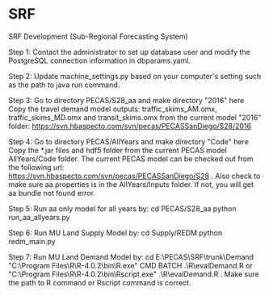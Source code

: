 # SRF
SRF Development (Sub-Regional Forecasting System)

Step 1: Contact the administrator to set up database user and modify the PostgreSQL connection information in dbparams.yaml. 

Step 2: Update machine_settings.py based on your computer's setting such as the path to java run command.

Step 3: Go to directory PECAS/S28_aa and make directory "2016" here
        Copy the travel demand model outputs: traffic_skims_AM.omx, traffic_skims_MD.omx and transit_skims.omx from
        the current model "2016" folder: https://svn.hbaspecto.com/svn/pecas/PECASSanDiego/S28/2016

Step 4: Go to directory PECAS/AllYears and make directory "Code" here
        Copy the *.jar files and hdf5 folder from the current PECAS model AllYears/Code folder.
        The current PECAS model can be checked out from the following url: 
        https://svn.hbaspecto.com/svn/pecas/PECASSanDiego/S28 .
        Also check to make sure aa.properties is in the AllYears/Inputs folder. If not, you will get aa bundle not found error.
    
Step 5: Run aa only model for all years by: 
        cd PECAS/S28_aa
        python run_aa_allyears.py 

Step 6: Run MU Land Supply Model by:
        cd Supply/REDM
        python redm_main.py
        
        
Step 7: Run MU Land Demand Model by:
        cd E:\PECAS\SRF\trunk\Demand
        "C:\Program Files\R\R-4.0.2\bin\R.exe" CMD BATCH .\R\evalDemand.R
        or 
         "C:\Program Files\R\R-4.0.2\bin\Rscript.exe" .\R\evalDemand.R . 
        Make sure the path to R command or Rscript command is correct.





